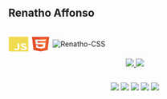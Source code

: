 ## Renatho Affonso
<div style="display: inline_block"><br>
  <img align="center" alt="Renatho-Js" height="30" width="40" src="https://raw.githubusercontent.com/devicons/devicon/master/icons/javascript/javascript-plain.svg">
  <img align="center" alt="Renatho-HTML" height="30" width="40" src="https://raw.githubusercontent.com/devicons/devicon/master/icons/html5/html5-original.svg">
  <img align="center" alt="Renatho-CSS" height="30" width="40" src="https://cdn.jsdelivr.net/gh/devicons/devicon/icons/css3/css3-original.svg">  
</div>
<p></p>
<p></p>
<div align="center">
  <a href="https://github.com/renathoaffonso">
  <img height="180em" src="https://github-readme-stats.vercel.app/api?username=renathoaffonso&show_icons=true&theme=aura&include_all_commits=true&count_private=true"/>
  <img height="180em" src="https://github-readme-stats.vercel.app/api/top-langs/?username=renathoaffonso&layout=compact&langs_count=7&theme=aura"/>
</div>

##

<div align="center"> 
  <a href="https://www.instagram.com/stories/eu_affonso/3007241789690284139/" target="_blank"><img src="https://img.shields.io/badge/-Instagram-%23E4405F?style=for-the-badge&logo=instagram&logoColor=white" target="_blank"></a>
 <a href="https://api.whatsapp.com/message/XCGYJL4BMAIBH1?autoload=1&app_absent=0"_blank"><img src="https://img.shields.io/badge/WhatsApp-25D366?style=for-the-badge&logo=whatsapp&logoColor=white"_blank"></a> 
  <a href = "https://mail.google.com/mail/u/0/#inbox?compose=VpCqJVFffNVbtjGJHHGhLMVQPVzRdNLvHprtKXgNXMlkLRTNSPbLdTlkqjXrQSVPCzGppJg"><img src="https://img.shields.io/badge/-Gmail-%23333?style=for-the-badge&logo=gmail&logoColor=white" target="_blank"></a>
  <a href="https://www.linkedin.com/in/renatho-affonso-ab524b1a3" target="_blank"><img src="https://img.shields.io/badge/-LinkedIn-%230077B5?style=for-the-badge&logo=linkedin&logoColor=white" target="_blank"></a> 
  <a href="https://twitter.com/RenathoG"_blank"><img src="https://img.shields.io/badge/Twitter-1DA1F2?style=for-the-badge&logo=twitter&logoColor=white" target="_blank"></a>
 
 
</div>

